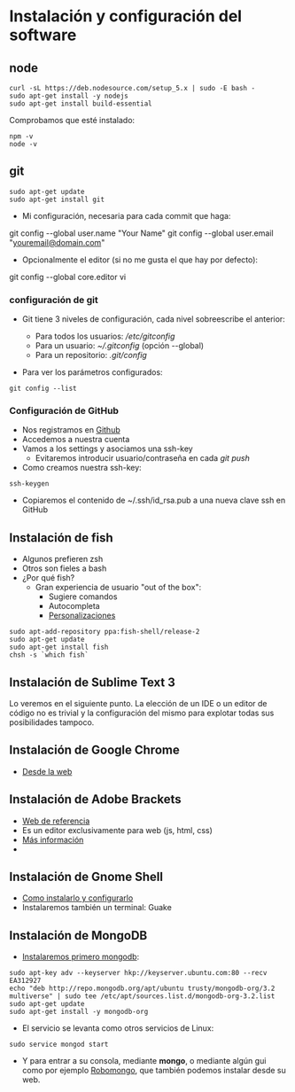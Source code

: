 # Instalación y configuración del software

## node

```
curl -sL https://deb.nodesource.com/setup_5.x | sudo -E bash -
sudo apt-get install -y nodejs
sudo apt-get install build-essential
```

Comprobamos que esté instalado:

```
npm -v
node -v
```


## git

```
sudo apt-get update
sudo apt-get install git
```

- Mi configuración, necesaria para cada commit que haga:

git config --global user.name "Your Name"
git config --global user.email "youremail@domain.com"

- Opcionalmente el editor (si no me gusta el que hay por defecto):

git config --global core.editor vi

### configuración de git

- Git tiene 3 niveles de configuración, cada nivel sobreescribe el anterior:
    - Para todos los usuarios: */etc/gitconfig*
    - Para un usuario: *~/.gitconfig*  (opción --global)
    - Para un repositorio: *.git/config* 

- Para ver los parámetros configurados:

```
git config --list
```

### Configuración de GitHub
- Nos registramos en [Github](https://github.com/) 
- Accedemos a nuestra cuenta
- Vamos a los settings y asociamos una ssh-key
    - Evitaremos introducir usuario/contraseña en cada *git push*
- Como creamos nuestra ssh-key:

```
ssh-keygen
```
- Copiaremos el contenido de ~/.ssh/id_rsa.pub a una nueva clave ssh en GitHub

## Instalación de fish

- Algunos prefieren zsh
- Otros son fieles a bash
- ¿Por qué fish?
    - Gran experiencia de usuario "out of the box":
        - Sugiere comandos
        - Autocompleta
        - [Personalizaciones](https://github.com/justinmayer/tacklebox)

```
sudo apt-add-repository ppa:fish-shell/release-2
sudo apt-get update
sudo apt-get install fish
chsh -s `which fish`
```

## Instalación de Sublime Text 3
Lo veremos en el siguiente punto. La elección de un IDE o un editor de código no es trivial y la configuración del mismo para explotar todas sus posibilidades tampoco.

## Instalación de Google Chrome
- [Desde la web](https://www.google.com/chrome/browser/desktop/index.html)

## Instalación de Adobe Brackets
- [Web de referencia](http://brackets.io/)
- Es un editor exclusivamente para web (js, html, css)
- [Más información](http://www.formandome.es/linux/instalacion-y-configuracion-de-brackets-en-ubuntu-14-04/)
- 
## Instalación de Gnome Shell
- [Como instalarlo y configurarlo](http://www.formandome.es/linux/configuracion-inicial-de-ubuntu-14-04/)
- Instalaremos también un terminal: Guake

## Instalación de MongoDB
- [Instalaremos primero mongodb](https://docs.mongodb.com/master/tutorial/install-mongodb-on-ubuntu/):
```
sudo apt-key adv --keyserver hkp://keyserver.ubuntu.com:80 --recv EA312927
echo "deb http://repo.mongodb.org/apt/ubuntu trusty/mongodb-org/3.2 multiverse" | sudo tee /etc/apt/sources.list.d/mongodb-org-3.2.list
sudo apt-get update
sudo apt-get install -y mongodb-org
```

- El servicio se levanta como otros servicios de Linux: 
```
sudo service mongod start
```

- Y para entrar a su consola, mediante **mongo**, o mediante algún gui como por ejemplo [Robomongo](https://robomongo.org/), que también podemos instalar desde su web.

